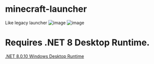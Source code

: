 # minecraft-launcher
Like legacy launcher
![image](https://github.com/user-attachments/assets/1dfa5520-7d08-4b3c-b0bf-e608c7233128)
![image](https://github.com/user-attachments/assets/7c123b01-5ff6-48cb-841c-96cfcac6a08b)
# Requires .NET 8 Desktop Runtime.
[.NET 8.0.10 Windows Desktop Runtime](https://dotnet.microsoft.com/ja-jp/download/dotnet/thank-you/runtime-desktop-8.0.10-windows-x64-installer)
